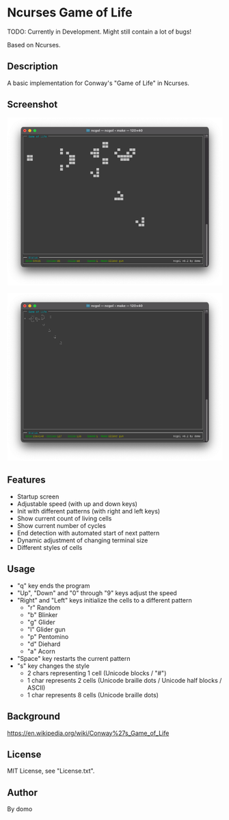 
# Ncurses Game of Life

TODO: Currently in Development. Might still contain a lot of bugs!

Based on Ncurses.

## Description

A basic implementation for Conway's "Game of Life" in Ncurses.

## Screenshot

![Screenshot](./Screenshot1.png)

![Screenshot](./Screenshot2.png)

## Features

- Startup screen
- Adjustable speed (with up and down keys)
- Init with different patterns (with right and left keys)
- Show current count of living cells
- Show current number of cycles
- End detection with automated start of next pattern
- Dynamic adjustment of changing terminal size
- Different styles of cells

## Usage

- "q" key ends the program
- "Up", "Down" and "0" through "9" keys adjust the speed
- "Right" and "Left" keys initialize the cells to a different pattern
  - "r" Random
  - "b" Blinker
  - "g" Glider
  - "l" Glider gun
  - "p" Pentomino
  - "d" Diehard
  - "a" Acorn
- "Space" key restarts the current pattern
- "s" key changes the style
  - 2 chars representing 1 cell (Unicode blocks / "#")
  - 1 char represents 2 cells (Unicode braille dots / Unicode half blocks / ASCII)
  - 1 char represents 8 cells (Unicode braille dots)

## Background

<https://en.wikipedia.org/wiki/Conway%27s_Game_of_Life>

## License

MIT License, see "License.txt".

## Author

By domo
